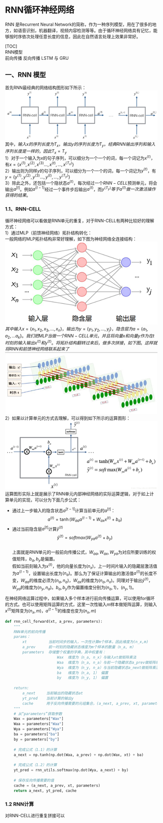 # RNN循环神经网络
RNN 是Recurrent Neural Network的简称，作为一种序列模型，用在了很多的地方，如语音识别，机器翻译，视频内容检测等等。由于循环神经网络具有记忆，能够按时序依次处理任意长度的信息，因此在自然语言处理上效果非常好。

[TOC]  
RNN模型  
前向传播
反向传播
LSTM 与 GRU  


## 一、RNN 模型
首先RNN最经典的网络结构图形如下所示：  
![Alt text](images/RNN.png)    
其中，$输入x的序列长度为 T_x，输出y的序列长度为 T_y ，经典RNN输出序列和输入序列长度是一样的，因此T_x=T_y$  
1）对于一个输入为$x$的句子序列，可以细分为一个一个的词，每一个词记为$x^{\langle t \rangle}$，有$x=\{x^{\langle 1 \rangle},x^{\langle 2 \rangle},x^{\langle 3 \rangle}...,x^{\langle t \rangle},...,x^{\langle T_x \rangle}\}$  
2）输出则为同样$y$的句子序列，可以细分为一个一个的词，每一个词记为$y^{\langle t \rangle}$，有$y=\{y^{\langle 1 \rangle},y^{\langle 2 \rangle},y^{\langle 3 \rangle}...,y^{\langle t \rangle},...,y^{\langle T_y \rangle}\}$   
3）除此之外，还包括一个隐状态$a^{\langle t \rangle}$，每次经过一个$RNN-CELL$预测单元，将会输出$a^{[t]}$。例如$a^{\langle t-1 \rangle}$经过一个事件步后输出$a^{\langle t \rangle}$，而$y^{\langle T_y \rangle}等于a^{\langle t \rangle}做一次激活操作获得的结果。$

### 1.1、RNN-CELL  
循环神经网络可以看做是RNN单元的重复，对于RNN-CELL有两种比较好的理解方式：  
1）通过MLP（前馈神经网络）拓扑结构转化：   
一般网络的MLP拓扑结构非常好理解，如下图为神经网络全连接结构：  
![Alt text](images/MLP.png)    
$其中输入x=\{x_1,x_2,x_3,...,x_n\}，输出为y=\{y_1,y_2,...,y_j\}，隐含层为a=\{a_1,a_2,...a_k\}。我们把MLP当做一个RNN-CELL单元，并且将向量x和向量y作为在t时刻的输入输出x^{\langle t \rangle}和y^{\langle t \rangle}。将拓扑结构翻转过来后，做多次拼接，如下图。这样就将RNN和前馈神经网络联系起来了$
![Alt text](images/RNNByMLP.png)  
2）如果以计算单元的方式去理解，可以得到如下所示的运算图形：   
![Alt text](images/RNN-CELL.png)  
运算图形实际上就是展示了RNN单元内部神经网络的实际运算逻辑，对于如上计算单元的实现，可以分为下面几步公式：  
- 通过上一步输入的隐含状态$a^{[t-1]}$计算当前单元的$a^{[t]}$：  
$$a^{\langle t \rangle} = \tanh(W_{aa} a^{\langle t-1 \rangle} + W_{ax} x^{\langle t \rangle} + b_a)$$ 
- 通过当前隐含层$a^{[t]}$计算$\hat{y}^{\langle t \rangle}$
$$\hat{y}^{\langle t \rangle} = softmax(W_{ya} a^{\langle t \rangle} + b_y)$$  
上面就是$RNN$单元的一般前向传播公式，$W_{aa},W_{ax},W_{ya}$为对应所要训练的权值矩阵，$b_a,b_y$是偏置。  
假如当前刻输入为$x^{\langle t \rangle}$，他的向量长度为$(n_x)$，上一时间片输入的隐藏层激活值为$a^{\langle t-1 \rangle}$，设置输出长度为$(n_a)$。那么为了保证计算输出的激活值$a^{\langle t \rangle}$的长度不变，$W_{aa}$的维度必须为$(n_a,n_a)$，$W_{ax}$的维度为$(n_a,n_x)$。同理对于输出$\hat{y}^{\langle t \rangle}$，$W_{ya}$的维度为$(n_y, n_a)$。$b_a,b_y$作为偏置维度分别为$(n_a,1)，(n_y,1)$。  

在神经网络运算过程中，如果输入多个样本进行前向传播运算，可以使用for循环的方式。也可以使用矩阵运算的方式，这里一次性输入$m$样本做矩阵运算，则输入$x^{\langle t \rangle}$矩阵变为$(n_x,m)$，$a^{\langle t-1 \rangle}$的维度也变为$(n_x,m)$  

```python
def rnn_cell_forward(xt, a_prev, parameters):
    """
    RNN单元的前向传播
    params：
        xt          当前时间步的输入，一次性计算m个样本，因此维度为(n_x,m)
        a_prev      前一时刻的隐藏状态维度为m个样本的数量（n_a, m）
        parameters  存储整个权重的字典，其中权重有：
                        Wax  维度为（n_a, n_x）与输入xt做矩阵乘法
                        Waa  维度为（n_a, n_a）与前一个隐藏状态a_prev做矩阵乘法
                        Wya  维度为（n_y, n_a）与当前隐藏状态a_next做矩阵乘法
                        ba   维度为（n_a, 1） 偏置
                        by   维度为（n_y, 1） 偏置

    return:
        a_next     当前输出的隐藏状态at
        yt_pred    当前计算的输出y
        cache      用于反向传播需要的元组集合，(a_next, a_prev, xt, parameters)
    """
    # 从“parameters”获取参数
    Wax = parameters["Wax"]
    Waa = parameters["Waa"]
    Wya = parameters["Wya"]
    ba = parameters["ba"]
    by = parameters["by"]
    
    # 完成公式（1.1）的计算
    a_next = np.tanh(np.dot(Waa, a_prev) + np.dot(Wax, xt) + ba)
    
    # 完成公式（1.2）的计算
    yt_pred = rnn_utils.softmax(np.dot(Wya, a_next) + by)
    
    # 保存反向传播需要的值
    cache = (a_next, a_prev, xt, parameters)
    return a_next, yt_pred, cache
```

### 1.2 RNN计算
对RNN-CELL进行重复拼接可以












